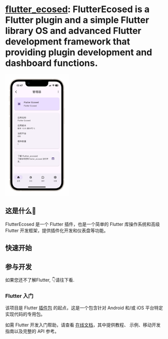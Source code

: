 # [flutter_ecosed](https://pub.dev/packages/flutter_ecosed): FlutterEcosed is a Flutter plugin and a simple Flutter library OS and advanced Flutter development framework that providing plugin development and dashboard functions.


[<img src="https://raw.githubusercontent.com/libecosed/flutter_ecosed/master/screenshot.png" width="200">](https://raw.githubusercontent.com/libecosed/flutter_ecosed/master/screenshot.png)

## 这是什么🤔

FlutterEcosed 是一个 Flutter 插件，也是一个简单的 Flutter 库操作系统和高级 Flutter 开发框架，提供插件化开发和仪表盘等功能。

## 快速开始

## 参与开发

如果您还不了解Flutter, 👇请往下看.

### Flutter 入门

该项目是 Flutter
[插件包](https://flutter.dev/developing-packages/)
的起点，这是一个包含针对 Android 和/或 iOS 平台特定实现代码的专用包。

如需 Flutter 开发入门帮助，请查看
[在线文档](https://flutter.dev/docs)，其中提供教程、
示例、移动开发指南以及完整的 API 参考。